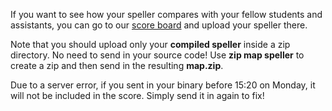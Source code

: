 If you want to see how your speller compares with your fellow students and assistants, you can go to our <a href="http://www.ragey.net/board/">score board</a> and upload your speller there.

Note that you should upload only your **compiled speller** inside a zip directory. No need to send in your source code! Use **zip map speller** to create a zip and then send in the resulting **map.zip**.

Due to a server error, if you sent in your binary before 15:20 on Monday, it will not be included in the score. Simply send it in again to fix!
